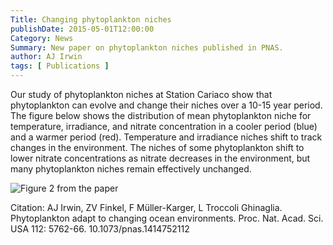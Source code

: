 ```yaml
---
Title: Changing phytoplankton niches 
publishDate: 2015-05-01T12:00:00
Category: News
Summary: New paper on phytoplankton niches published in PNAS.
author: AJ Irwin
tags: [ Publications ]
---
```


Our study of phytoplankton niches at Station Cariaco show that phytoplankton
can evolve and change their niches over a 10-15 year period.
The figure below shows the distribution of mean phytoplankton niche for
temperature, irradiance, and nitrate concentration in a cooler period (blue)
and a warmer period (red). Temperature and irradiance niches shift to track 
changes in the environment. The niches of some phytoplankton shift to lower
nitrate concentrations as nitrate decreases in the environment, but many
phytoplankton niches remain effectively unchanged.

![Figure 2 from the paper](/images/pnas/pnas.png)

Citation: AJ Irwin, ZV Finkel, F Müller-Karger, L Troccoli Ghinaglia. Phytoplankton adapt to changing ocean environments. Proc. Nat. Acad. Sci. USA 112: 5762-66. 10.1073/pnas.1414752112


